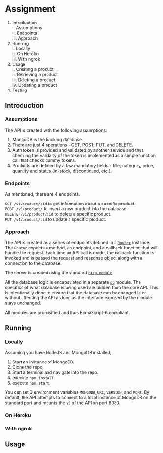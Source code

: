 # Assignment  
1. Introduction  
  i. Assumptions  
  ii. Endpoints  
  iii. Approach  
2. Running  
  i. Locally  
  ii. On Heroku  
  iii. With ngrok  
3. Usage  
  i. Creating a product  
  ii. Retrieving a product  
  iii. Deleting a product  
  iv. Updating a product
4. Testing  

## Introduction  
### Assumptions  
The API is created with the following assumptions:  

1. MongoDB is the backing database.  
2. There are just 4 operations - GET, POST, PUT, and DELETE.  
3. Auth token is provided and validated by another service and thus checking the validaity of the token is implemented as a simple function call that checks dummy tokens.  
4. Products are defined by a few mandatory fields - title, category, price, quantity and status (in-stock, discontinued, etc.).

### Endpoints  
As mentioned, there are 4 endpoints.  

`GET /v1/product/:id` to get information about a specific product.  
`POST /v1/product/` to insert a new product into the database.  
`DELETE /v1/product/:id` to delete a specific product.  
`PUT /v1/product/:id` to update a specific product.  

### Approach
The API is created as a series of endpoints defined in a [`Router`](https://github.com/littlejavachild/rest_api/blob/master/lib/router.js) instance. The `Router` expects a method, an endpoint, and a callback function that will handle the request.
Each time an API call is made, the callback function is invoked and is passed the request and response object along with a connection to the database.  

The server is created using the standard [`http module`](https://nodejs.org/api/http.html).  

All the database logic is encapsulated in a separate [`db`](https://github.com/littlejavachild/rest_api/blob/master/lib/db.js) module. The specifics of what database is being used are hidden from the core API. This is intentionally done to ensure that the database can be changed later without affecting the API as long as the interface exposed by the module stays unchanged.  

All modules are promisified and thus EcmaScript-6 compliant.  

## Running  
### Locally 

Assuming you have NodeJS and MongoDB installed,  

1. Start an instance of MongoDB.  
2. Clone the repo.  
3. Start a terminal and navigate into the repo. 
4. execute `npm install`.
5. execute `npm start`.  

You can set 3 environment variables `MONGODB_URI`, `VERSION`, and `PORT`. By default, the API attempts to connect to a local instance of MongoDB on the standard port and mounts the `v1` of the API on port 8080.  

### On Heroku  
### With ngrok  

## Usage  
